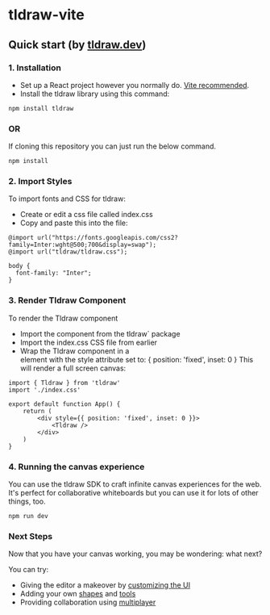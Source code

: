 # tldraw-vite

## Quick start (by [tldraw.dev](https://tldraw.dev/))
### 1. Installation
* Set up a React project however you normally do. [Vite recommended](https://vitejs.dev/guide/#scaffolding-your-first-vite-project).
* Install the tldraw library using this command:
```
npm install tldraw
```

### OR
If cloning this repository you can just run the below command.
```
npm install
```

### 2. Import Styles
To import fonts and CSS for tldraw:

* Create or edit a css file called index.css
* Copy and paste this into the file:
```
@import url("https://fonts.googleapis.com/css2?family=Inter:wght@500;700&display=swap");
@import url("tldraw/tldraw.css");

body {
  font-family: "Inter";
}
```

### 3. Render Tldraw Component
To render the Tldraw component

* Import the <Tldraw /> component from the tldraw` package
* Import the index.css CSS file from earlier
* Wrap the Tldraw component in a <div> element with the style attribute set to: { position: 'fixed', inset: 0 }
This will render a full screen canvas:

```
import { Tldraw } from 'tldraw'
import './index.css'

export default function App() {
	return (
		<div style={{ position: 'fixed', inset: 0 }}>
			<Tldraw />
		</div>
	)
}
```

### 4. Running the canvas experience
You can use the tldraw SDK to craft infinite canvas experiences for the web. It's perfect for collaborative whiteboards but you can use it for lots of other things, too.
```
npm run dev
```

### Next Steps
Now that you have your canvas working, you may be wondering: what next?

You can try:

* Giving the editor a makeover by [customizing the UI](https://tldraw.dev/docs/user-interface)
* Adding your own [shapes](https://tldraw.dev/docs/shapes) and [tools](https://tldraw.dev/docs/tools)
* Providing collaboration using [multiplayer](https://github.com/tldraw/tldraw-yjs-example)
